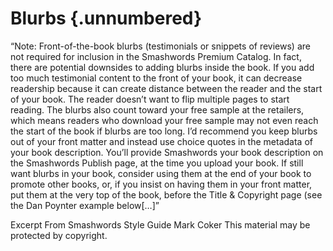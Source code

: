 # Blurbs {.unnumbered}

“Note: Front-of-the-book blurbs (testimonials or snippets of reviews) are not required for inclusion in the Smashwords Premium Catalog. In fact, there are potential downsides to adding blurbs inside the book. If you add too much testimonial content to the front of your book, it can decrease readership because it can create distance between the reader and the start of your book. The reader doesn’t want to flip multiple pages to start reading. The blurbs also count toward your free sample at the retailers, which means readers who download your free sample may not even reach the start of the book if blurbs are too long. I’d recommend you keep blurbs out of your front matter and instead use choice quotes in the metadata of your book description. You’ll provide Smashwords your book description on the Smashwords Publish page, at the time you upload your book. If still want blurbs in your book, consider using them at the end of your book to promote other books, or, if you insist on having them in your front matter, put them at the very top of the book, before the Title & Copyright page (see the Dan Poynter example below\[…\]”

Excerpt From Smashwords Style Guide Mark Coker This material may be protected by copyright.
